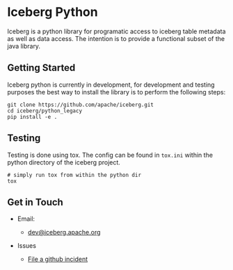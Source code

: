 <!--
 - Licensed to the Apache Software Foundation (ASF) under one or more
 - contributor license agreements.  See the NOTICE file distributed with
 - this work for additional information regarding copyright ownership.
 - The ASF licenses this file to You under the Apache License, Version 2.0
 - (the "License"); you may not use this file except in compliance with
 - the License.  You may obtain a copy of the License at
 -
 -   http://www.apache.org/licenses/LICENSE-2.0
 -
 - Unless required by applicable law or agreed to in writing, software
 - distributed under the License is distributed on an "AS IS" BASIS,
 - WITHOUT WARRANTIES OR CONDITIONS OF ANY KIND, either express or implied.
 - See the License for the specific language governing permissions and
 - limitations under the License.
 -->

# Iceberg Python

Iceberg is a python library for programatic access to iceberg table metadata as well as data access. The intention is to provide a functional subset of the java library.

## Getting Started

Iceberg python is currently in development, for development and testing purposes the best way to install the library is to perform the following steps:

```
git clone https://github.com/apache/iceberg.git
cd iceberg/python_legacy
pip install -e .
```

## Testing

Testing is done using tox. The config can be found in `tox.ini` within the python directory of the iceberg project.

```
# simply run tox from within the python dir
tox
```

## Get in Touch

- Email:
    * [dev@iceberg.apache.org](mailto:dev@iceberg.apache.org)

- Issues
    * [File a github incident](https://github.com/apache/iceberg/issues)

